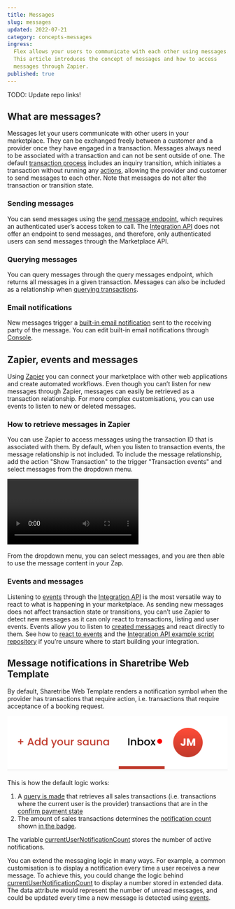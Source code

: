 ```yaml
---
title: Messages
slug: messages
updated: 2022-07-21
category: concepts-messages
ingress:
  Flex allows your users to communicate with each other using messages.
  This article introduces the concept of messages and how to access
  messages through Zapier.
published: true
---
```


TODO: Update repo links!

## What are messages?

Messages let your users communicate with other users in your
marketplace. They can be exchanged freely between a customer and a
provider once they have engaged in a transaction. Messages always need
to be associated with a transaction and can not be sent outside of one.
The default
[transaction process](https://github.com/sharetribe/flex-example-processes/blob/master/flex-default-process/process.edn)
includes an inquiry transition, which initiates a transaction without
running any [actions](/references/transaction-process-actions/#actions),
allowing the provider and customer to send messages to each other. Note
that messages do not alter the transaction or transition state.

### Sending messages

You can send messages using the
[send message endpoint](https://www.sharetribe.com/api-reference/marketplace.html#send-message),
which requires an authenticated user’s access token to call. The
[Integration API](/introduction/getting-started-with-integration-api/)
does not offer an endpoint to send messages, and therefore, only
authenticated users can send messages through the Marketplace API.

### Querying messages

You can query messages through the query messages endpoint, which
returns all messages in a given transaction. Messages can also be
included as a relationship when
[querying transactions](https://www.sharetribe.com/api-reference/marketplace.html#query-transactions).

### Email notifications

New messages trigger a
[built-in email notification](/concepts/email-notifications/) sent to
the receiving party of the message. You can edit built-in email
notifications through
[Console](https://flex-console.sharetribe.com/email-templates/new-message).

## Zapier, events and messages

Using [Zapier](/how-to/set-up-and-use-zapier/) you can connect your
marketplace with other web applications and create automated workflows.
Even though you can’t listen for new messages through Zapier, messages
can easily be retrieved as a transaction relationship. For more complex
customisations, you can use events to listen to new or deleted messages.

### How to retrieve messages in Zapier

You can use Zapier to access messages using the transaction ID that is
associated with them. By default, when you listen to transaction events,
the message relationship is not included. To include the message
relationship, add the action "Show Transaction" to the trigger
"Transaction events" and select messages from the dropdown menu.

<video>
    <source src='./zapier.mp4' type='video/mp4'>
    <source src='./zapier.webm' type='video/webm'>
    <source src='./zapier.ogv' type='video/ogg'>
</video>

From the dropdown menu, you can select messages, and you are then able
to use the message content in your Zap.

### Events and messages

Listening to [events](/how-to/reacting-to-events/) through the
[Integration API](/introduction/getting-started-with-integration-api/)
is the most versatile way to react to what is happening in your
marketplace. As sending new messages does not affect transaction state
or transitions, you can’t use Zapier to detect new messages as it can
only react to transactions, listing and user events. Events allow you to
listen to [created messages](/references/events/#supported-event-types)
and react directly to them. See how to
[react to events](/how-to/reacting-to-events/) and the
[Integration API example script repository](https://github.com/sharetribe/flex-integration-api-examples)
if you’re unsure where to start building your integration.

## Message notifications in Sharetribe Web Template

By default, Sharetribe Web Template renders a notification symbol when
the provider has transactions that require action, i.e. transactions
that require acceptance of a booking request.

![Notification symbol](notification.png 'Notification symbol')

This is how the default logic works:

1.  A
    [query is made](https://github.com/sharetribe/ftw-daily/blob/master/src/ducks/user.duck.js#L300)
    that retrieves all sales transactions (i.e. transactions where the
    current user is the provider) transactions that are in the
    [confirm payment state](https://github.com/sharetribe/ftw-daily/blob/85e9291a3078c54d6531ad465276f03847882911/src/util/transaction.js#L214)
2.  The amount of sales transactions determines the
    [notification count](https://github.com/sharetribe/ftw-daily/blob/master/src/ducks/user.duck.js#L104)
    shown
    [in the badge](https://github.com/sharetribe/ftw-daily/blob/master/src/components/TopbarDesktop/TopbarDesktop.js#L55).

The variable
[currentUserNotificationCount](https://github.com/sharetribe/ftw-daily/blob/master/src/ducks/user.duck.js#L63)
stores the number of active notifications.

You can extend the messaging logic in many ways. For example, a common
customisation is to display a notification every time a user receives a
new message. To achieve this, you could change the logic behind
[currentUserNotificationCount](https://github.com/sharetribe/ftw-daily/blob/master/src/ducks/user.duck.js#L63)
to display a number stored in extended data. The data attribute would
represent the number of unread messages, and could be updated every time
a new message is detected using [events](/how-to/reacting-to-events/).
